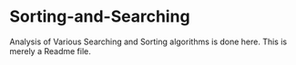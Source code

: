 # Sorting-and-Searching
Analysis of Various Searching and Sorting algorithms is done here.
This is merely a Readme file.
